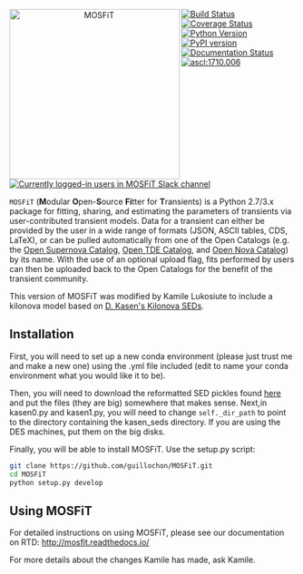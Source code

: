 <p align="center"><img src="logo.png" align="left" alt="MOSFiT" width="300"/></p>
<a href="https://travis-ci.org/guillochon/MOSFiT"><img src="https://img.shields.io/travis/guillochon/MOSFiT.svg?branch=master" alt="Build Status"></a>
<a href="https://coveralls.io/github/guillochon/MOSFiT?branch=master"><img src="https://coveralls.io/repos/github/guillochon/MOSFiT/badge.svg?branch=master" alt="Coverage Status"></a>
<a href="https://www.python.org"><img src="https://img.shields.io/badge/python-2.7%2C%203.4%2C%203.5%2C%203.6-blue.svg" alt="Python Version"></a>
<a href="https://badge.fury.io/py/mosfit"><img src="https://badge.fury.io/py/mosfit.svg" alt="PyPI version"></a>
<a href="http://mosfit.readthedocs.io/en/latest/?badge=latest"><img src="https://readthedocs.org/projects/mosfit/badge/?version=latest" alt="Documentation Status"></a>
<a href="http://ascl.net/1710.006"><img src="https://img.shields.io/badge/ascl-1710.006-blue.svg?colorB=262255" alt="ascl:1710.006" /></a>
<a href="https://slack.astrocats.space"><img src="https://slack.astrocats.space/badge.svg" alt="Currently logged-in users in MOSFiT Slack channel" /></a>

`MOSFiT` (**M**odular **O**pen-**S**ource **Fi**tter for **T**ransients) is a Python 2.7/3.x package for fitting, sharing, and estimating the parameters of transients via user-contributed transient models. Data for a transient can either be provided by the user in a wide range of formats (JSON, ASCII tables, CDS, LaTeX), or can be pulled automatically from one of the Open Catalogs (e.g. the [Open Supernova Catalog](https://sne.space), [Open TDE Catalog](https://tde.space), and [Open Nova Catalog](https://opennova.space)) by its name. With the use of an optional upload flag, fits performed by users can then be uploaded back to the Open Catalogs for the benefit of the transient community.<br clear="all">

This version of MOSFiT was modified by Kamile Lukosiute to include a kilonova model based on [D. Kasen's Kilonova SEDs](https://github.com/dnkasen/Kasen_Kilonova_Models_2017). 

## Installation
First, you will need to set up a new conda environment (please just trust me and make a new one) using the .yml file included (edit to name your conda environment what you would like it to be). 

Then, you will need to download the reformatted SED pickles found [here](https://github.com/SSantosLab/kasen_seds) and put the files (they are big) somewhere that makes sense. Next,in kasen0.py and kasen1.py, you will need to change `self._dir_path` to point to the directory containing the kasen_seds directory. If you are using the DES machines, put them on the big disks. 

Finally, you will be able to install MOSFiT. Use the setup.py script:
```bash
git clone https://github.com/guillochon/MOSFiT.git
cd MOSFiT
python setup.py develop
```

## Using MOSFiT

For detailed instructions on using MOSFiT, please see our documentation on RTD: <http://mosfit.readthedocs.io/>

For more details about the changes Kamile has made, ask Kamile. 
